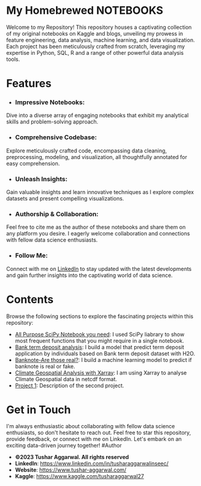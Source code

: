 # My Homebrewed NOTEBOOKS

Welcome to my Repository! This repository houses a captivating collection of my original notebooks on Kaggle and blogs, unveiling my prowess in feature engineering, data analysis, machine learning, and data visualization. Each project has been meticulously crafted from scratch, leveraging my expertise in Python, SQL, R and a range of other powerful data analysis tools.
# Features
* ### Impressive Notebooks: 
 Dive into a diverse array of engaging notebooks that exhibit my analytical skills and problem-solving approach.
* ### Comprehensive Codebase: 
 Explore meticulously crafted code, encompassing data cleaning, preprocessing, modeling, and visualization, all thoughtfully annotated for easy comprehension.
* ### Unleash Insights: 
 Gain valuable insights and learn innovative techniques as I explore complex datasets and present compelling visualizations.
* ### Authorship & Collaboration: 
 Feel free to cite me as the author of these notebooks and share them on any platform you desire. I eagerly welcome collaboration and connections with fellow data science enthusiasts.
* ### Follow Me: 
 Connect with me on <ins>[LinkedIn](linkedin.com/in/tusharaggarwalinseec)</ins> to stay updated with the latest developments and gain further insights into the captivating world of data science.
# Contents
Browse the following sections to explore the fascinating projects within this repository:

* [All Purpose SciPy Notebook you need](https://github.com/tushar2704/My_homebrewed_NOTEBOOKS/blob/main/all-purpose-scipy-notebook-you-need.ipynb): I used SciPy liabrary to show most frequent functions that you might require in a single notebook.
* [Bank term deposit analysis](https://github.com/tushar2704/My_homebrewed_NOTEBOOKS/blob/main/bank-term-deposit-analysis.ipynb):  I build a model that predict term deposit application by individuals based on Bank term deposit dataset with H2O.
* [Banknote-Are those real?](https://github.com/tushar2704/My_homebrewed_NOTEBOOKS/blob/main/banknote-authentication-project.ipynb): I build a machine learning model to predict if banknote is real or fake.
* [Climate Geospatial Analysis with Xarray](https://github.com/tushar2704/My_homebrewed_NOTEBOOKS/blob/main/climate-geospatial-analysis-with-xarray.ipynb):  I am using Xarray to analyse Climate Geospatial data in netcdf format.
* [Project 1](): Description of the second project.

# Get in Touch
I'm always enthusiastic about collaborating with fellow data science enthusiasts, so don't hesitate to reach out. Feel free to star this repository, provide feedback, or connect with me on LinkedIn. Let's embark on an exciting data-driven journey together!
#Author
- <b>©2023 Tushar Aggarwal. All rights reserved</b>
- <b>LinkedIn</b>: https://www.linkedin.com/in/tusharaggarwalinseec/
- <b>Website</b>: https://www.tushar-aggarwal.com/
- <b>Kaggle</b>: https://www.kaggle.com/tusharaggarwal27
